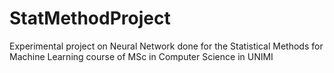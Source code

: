 # StatMethodProject
Experimental project on Neural Network done for the Statistical Methods for Machine Learning course of MSc in Computer Science in UNIMI

